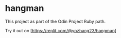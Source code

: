 # hangman

This project as part of the Odin Project Ruby path.

Try it out on [https://replit.com/@ynzhang23/hangman]
